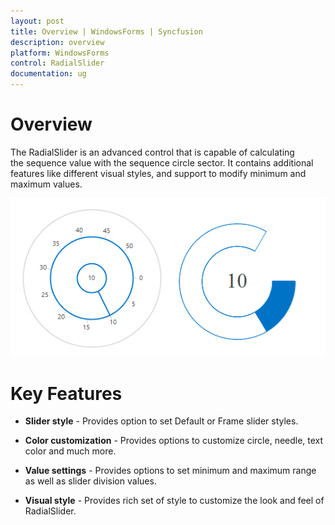```yaml
---
layout: post
title: Overview | WindowsForms | Syncfusion
description: overview
platform: WindowsForms
control: RadialSlider 
documentation: ug
---
```


# Overview

The RadialSlider is an advanced control that is capable of calculating the sequence value with the sequence circle sector. It contains additional features like different visual styles, and support to modify minimum and maximum values.

![](Overview_images/Overview_img1.png)

# Key Features

* **Slider style** - Provides option to set Default or Frame slider styles.

* **Color customization** - Provides options to customize circle, needle, text color and much more.

* **Value settings** - Provides options to set minimum and maximum range as well as slider division values.

* **Visual style** - Provides rich set of style to customize the look and feel of RadialSlider.

